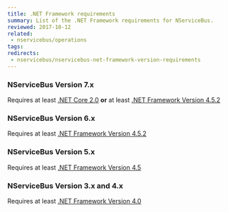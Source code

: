 ```yaml
---
title: .NET Framework requirements
summary: List of the .NET Framework requirements for NServiceBus.
reviewed: 2017-10-12
related:
 - nservicebus/operations
tags:
redirects:
 - nservicebus/nservicebus-net-framework-version-requirements
---
```


### NServiceBus Version 7.x

Requires at least [.NET Core 2.0](https://www.microsoft.com/net/core/) **or** at least [.NET Framework Version 4.5.2](https://www.microsoft.com/en-au/download/details.aspx?id=42642)


### NServiceBus Version 6.x

Requires at least [.NET Framework Version 4.5.2](https://www.microsoft.com/en-au/download/details.aspx?id=17851)


### NServiceBus Version 5.x

Requires at least [.NET Framework Version 4.5](https://www.microsoft.com/en-au/download/details.aspx?id=30653)


### NServiceBus Version 3.x and 4.x

Requires at least [.NET Framework Version 4.0](https://www.microsoft.com/en-au/download/details.aspx?id=17851)
